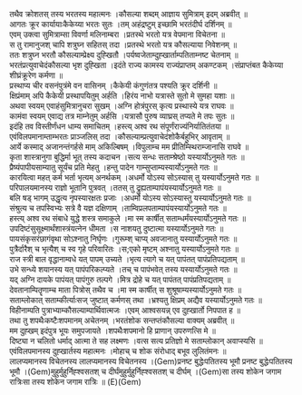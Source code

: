 

  
तथैव क्रोशतस् तस्य भरतस्य महात्मनः ।कौसल्या शब्दम् आज्ञाय सुमित्राम् इदम् अब्रवीत्  ॥   
आगतः क्रूर कार्यायाःकैकेय्या भरतः सुतः ।तम् अहंद्रष्टुम् इच्छामि भरतंदीर्घ दर्शिनम्  ॥   
एवम् उक्त्वा सुमित्राम्सा विवर्णा मलिनाम्बरा ।प्रतस्थे भरतो यत्र वेपमाना विचेतना  ॥   
स तु रामानुजश् चापि शत्रुघ्न सहितस् तदा ।प्रतस्थे भरतो यत्र कौसल्याया निवेशनम्  ॥   
ततः शत्रुघ्न भरतौ कौसल्याम्प्रेक्ष्य दुह्खितौ ।पर्यष्वजेताम्दुह्खार्ताम्पतिताम्नष्ट चेतनाम्  ॥   
भरतंप्रत्युवाचेदंकौसल्या भृश दुह्खिता ।इदंते राज्य कामस्य राज्यंप्राप्तम् अकण्टकम् ।संप्राप्तंबत कैकेय्या शीघ्रंक्रूरेण कर्मणा  ॥   
प्रस्थाप्य चीर वसनंपुत्रंमे वन वासिनम् ।कैकेयी कंगुणंतत्र पश्यति क्रूर दर्शिनी  ॥   
क्षिप्रंमाम् अपि कैकेयी प्रस्थापयितुम् अर्हति ।हिरंय नाभो यत्रास्ते सुतो मे सुमहा यशाः  ॥   
अथवा स्वयम् एवाहंसुमित्रानुचरा सुखम् ।अग्नि होत्रंपुरस् कृत्य प्रस्थास्ये यत्र राघवः  ॥   
कामंवा स्वयम् एवाद्य तत्र माम्नेतुम् अर्हसि ।यत्रासौ पुरुष व्याघ्रस् तप्यते मे तपः सुतः  ॥   
इदंहि तव विस्तीर्णंधन धाम्य समाचितम् ।हस्त्य् अश्व रथ संपूर्णंराज्यंनिर्यातितंतया  ॥   
एवंविलपमानाम्ताम्भरतः प्राञ्जलिस् तदा ।कौसल्याम्प्रत्युवाचेदंशोकैर्बहुभिर् आवृताम्  ॥   
आर्ये कस्माद् अजानन्तंगर्हसे माम् अकिल्बिषम् ।विपुलाम्च मम प्रीतिम्स्थिराम्जानासि राघवे  ॥   
कृता शास्त्रानुगा बुद्धिर्मा भूत् तस्य कदाचन ।सत्य सन्धः सताम्श्रेष्ठो यस्यार्योऽनुमते गतः  ॥   
प्रैष्यंपापीयसाम्यातु सूर्यंच प्रति मेहतु ।हन्तु पादेन गाम्सुप्ताम्यस्यार्योऽनुमते गतः  ॥   
कारयित्वा महत् कर्म भर्ता भृत्यम् अनर्थकम् ।अधर्मो योऽस्य सोऽस्यास् तु यस्यार्योऽनुमते गतः  ॥   
परिपालयमानस्य राज्ञो भूतानि पुत्रवत् ।ततस् तु द्रुह्यताम्पापंयस्यार्योऽनुमते गतः  ॥   
बलि षड् भागम् उद्धृत्य नृपस्यारक्षतः प्रजाः ।अधर्मो योऽस्य सोऽस्यास्तु यस्यार्योऽनुमते गतः  ॥   
संश्रुत्य च तपस्विभ्यः सत्रे वै यज्ञ दक्षिणाम् ।ताम्विप्रलपताम्पापंयस्यार्योऽनुमते गतः  ॥   
हस्त्य् अश्व रथ संबाधे युद्धे शस्त्र समाकुले ।मा स्म कार्षीत् सताम्धर्मंयस्यार्योऽनुमते गतः  ॥   
उपदिष्टंसुसूक्ष्मार्थंशास्त्रंयत्नेन धीमता ।स नाशयतु दुष्टात्मा यस्यार्योऽनुमते गतः  ॥   
पायसंकृसरंछागंवृथा सोऽश्नातु निर्घृणः ।गुरूम्श् चाप्य् अवजानातु यस्यार्योऽनुमते गतः  ॥   
पुत्रैर्दारैश् च भृत्यैश् च स्व गृहे परिवारितः ।स;एको मृष्टम् अश्नातु यस्यार्योऽनुमते गतः  ॥   
राज स्त्री बाल वृद्धानाम्वधे यत् पापम् उच्यते ।भृत्य त्यागे च यत् पापंतत् पापंप्रतिपद्यताम्  ॥   
उभे सन्ध्ये शयानस्य यत् पापंपरिकल्प्यते ।तच् च पापंभवेत् तस्य यस्यार्योऽनुमते गतः  ॥   
यद् अग्नि दायके पापंयत् पापंगुरु तल्पगे ।मित्र द्रोहे च यत् पापंतत् पापंप्रतिपद्यताम्  ॥   
देवतानाम्पितॄणाम्च माता पित्रोस् तथैव च ।मा स्म कार्षीत् स शुश्रूषाम्यस्यार्योऽनुमते गतः  ॥   
सताम्लोकात् सताम्कीर्त्याःसज् जुष्टात् कर्मणस् तथा ।भ्रश्यतु क्षिप्रम् अद्यैव यस्यार्योऽनुमते गतः  ॥   
विहीनाम्पति पुत्राभ्याम्कौसल्याम्पार्थिवात्मजः ।एवम् आश्वसयन्न् एव दुह्खार्तो निपपात ह  ॥   
तथा तु शपथैःकष्टैःशपमानम् अचेतनम् ।भरतंशोक सन्तप्तंकौसल्या वाक्यम् अब्रवीत्  ॥   
मम दुह्खम् इदंपुत्र भूयः समुपजायते ।शपथैःशपमानो हि प्राणान् उपरुणत्सि मे  ॥   
दिष्ट्या न चलितो धर्माद् आत्मा ते सह लक्ष्मणः ।वत्स सत्य प्रतिज्ञो मे सताम्लोकान् अवाप्स्यसि  ॥   
एवंविलपमानस्य दुह्खार्तस्य महात्मनः ।मोहाच् च शोक संरोधाद् बभूव लुलितंमनः  ॥   
लालप्यमानस्य विचेतनस्य लालप्यमानस्य विचेतनस्य ।(Gem)प्रनष्ट बुद्धेःपतितस्य भूमौ प्रनष्ट बुद्धेःपतितस्य भूमौ ।(Gem)मुहुर्मुहुर्निह्श्वसतश् च दीर्घंमुहुर्मुहुर्निह्श्वसतश् च दीर्घम् ।(Gem)सा तस्य शोकेन जगाम रात्रिःसा तस्य शोकेन जगाम रात्रिः  ॥ (E)(Gem)  
